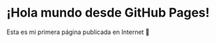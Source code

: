 <html>
<head>
  <title>Mi primera página</title>
</head>
<body>
  <h1>¡Hola mundo desde GitHub Pages!</h1>
  <p>Esta es mi primera página publicada en Internet 🚀</p>
</body>
</html>
